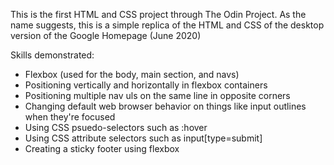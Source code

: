 This is the first HTML and CSS project through The Odin Project.
As the name suggests, this is a simple replica of the HTML and CSS of the desktop version of the Google Homepage (June 2020)

Skills demonstrated:
- Flexbox (used for the body, main section, and navs)
- Positioning vertically and horizontally in flexbox containers
- Positioning multiple nav uls on the same line in opposite corners
- Changing default web browser behavior on things like input outlines when they're focused
- Using CSS psuedo-selectors such as :hover
- Using CSS attribute selectors such as input[type=submit]
- Creating a sticky footer using flexbox